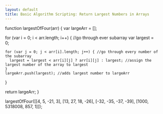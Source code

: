 ```yaml
---
layout: default
title: Basic Algorithm Scripting: Return Largest Numbers in Arrays
---
```

function largestOfFour(arr) {
  var largeArr = [];

  for (var i = 0; i < arr.length; i++) { //go through ever subarray
    var largest = 0;
  
    for (var j = 0; j < arr[i].length; j++) { //go through every number of the subarray
      largest = largest < arr[i][j] ? arr[i][j] : largest; //assign the largest number of the array to largest
    }
    largeArr.push(largest); //adds largest number to largeArr
  }
  
  return largeArr;
}

largestOfFour([[4, 5, -21, 3], [13, 27, 18, -26], [-32, -35, -37, -39], [1000, 5318008, 857, 1]]);
